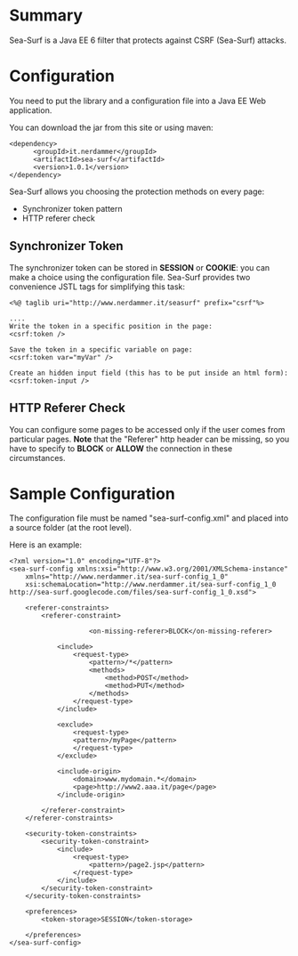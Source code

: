 # Summary #
Sea-Surf is a Java EE 6 filter that protects against CSRF (Sea-Surf) attacks.

# Configuration #
You need to put the library and a configuration file into a Java EE Web application.

You can download the jar from this site or using maven:
```
<dependency>
      <groupId>it.nerdammer</groupId>
      <artifactId>sea-surf</artifactId>
      <version>1.0.1</version>
</dependency>
```

Sea-Surf allows you choosing the protection methods on every page:
  * Synchronizer token pattern
  * HTTP referer check

## Synchronizer Token ##
The synchronizer token can be stored in **SESSION** or **COOKIE**: you can make a choice using the configuration file.
Sea-Surf provides two convenience JSTL tags for simplifying this task:
```
<%@ taglib uri="http://www.nerdammer.it/seasurf" prefix="csrf"%>

....
Write the token in a specific position in the page:
<csrf:token /> 

Save the token in a specific variable on page:
<csrf:token var="myVar" />

Create an hidden input field (this has to be put inside an html form):
<csrf:token-input />

```

## HTTP Referer Check ##
You can configure some pages to be accessed only if the user comes from particular pages. **Note** that the "Referer" http header can be missing,  so you have to specify to **BLOCK** or **ALLOW** the connection in these  circumstances.

# Sample Configuration #
The configuration file must be named "sea-surf-config.xml" and placed into a source folder (at the root level).

Here is an example:
```
<?xml version="1.0" encoding="UTF-8"?>
<sea-surf-config xmlns:xsi="http://www.w3.org/2001/XMLSchema-instance"
	xmlns="http://www.nerdammer.it/sea-surf-config_1_0"
	xsi:schemaLocation="http://www.nerdammer.it/sea-surf-config_1_0 http://sea-surf.googlecode.com/files/sea-surf-config_1_0.xsd">
	
    <referer-constraints>
		<referer-constraint>

                    <on-missing-referer>BLOCK</on-missing-referer>

		    <include>
		        <request-type>
		            <pattern>/*</pattern>
		            <methods>
		                <method>POST</method>
		                <method>PUT</method>
		            </methods>
		        </request-type>
		    </include>
		    
		    <exclude>
		        <request-type>
				<pattern>/myPage</pattern>
		    	</request-type>
		    </exclude>
		    
		    <include-origin>
		        <domain>www.mydomain.*</domain>
		        <page>http://www2.aaa.it/page</page>
		    </include-origin>
		    
		</referer-constraint>        
    </referer-constraints>
    
    <security-token-constraints>
        <security-token-constraint>
            <include>
                <request-type>
                    <pattern>/page2.jsp</pattern>
                </request-type>
            </include>
        </security-token-constraint>
    </security-token-constraints>
        
    <preferences>
        <token-storage>SESSION</token-storage>
        
    </preferences>
</sea-surf-config>
```